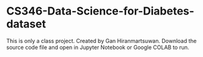 # CS346-Data-Science-for-Diabetes-dataset
This is only a class project. Created by Gan Hiranmartsuwan.
Download the source code file and open in Jupyter Notebook or Google COLAB to run.
